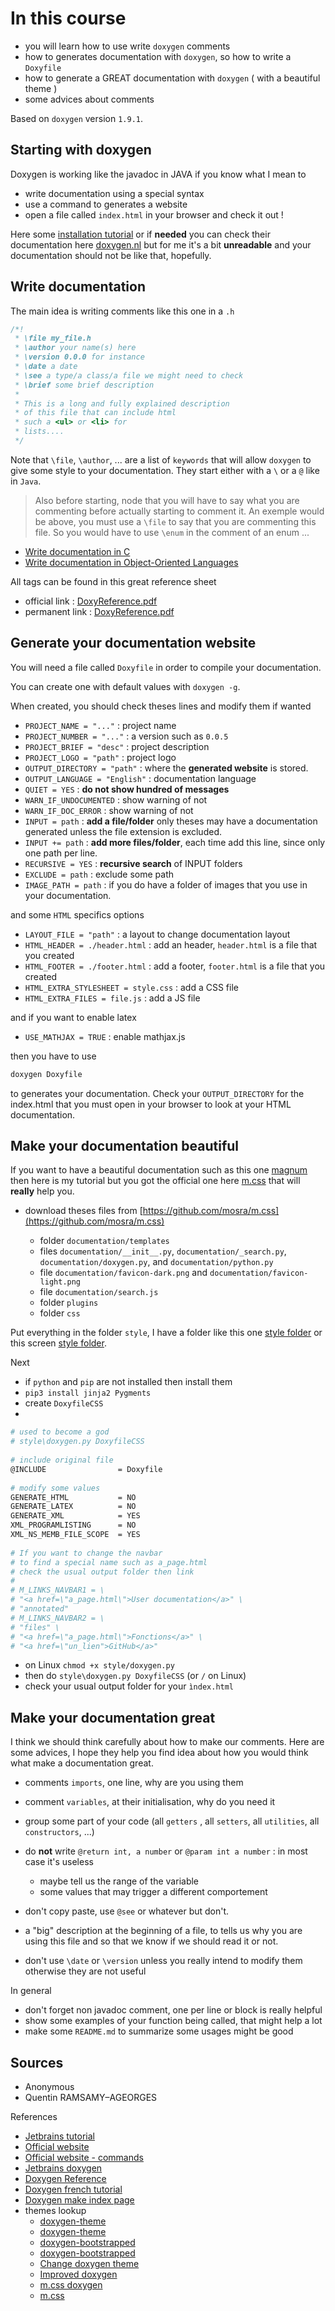 # In this course

* you will learn how to use write ``doxygen`` comments
* how to generates documentation with `doxygen`,
  so how to write a ``Doxyfile``
* how to generate a GREAT documentation with ``doxygen`` (
  with a beautiful theme
  )
* some advices about comments

Based on ``doxygen`` version `1.9.1`.

## Starting with doxygen

Doxygen is working like the javadoc in JAVA if you
know what I mean to

* write documentation using a special syntax
* use a command to generates a website
* open a file called ``index.html`` in your
browser and check it out !
  
Here some [installation tutorial](install.md)
or if **needed** you can check their documentation
here [doxygen.nl](https://www.doxygen.nl/index.html)
but for me it's a bit **unreadable** and your
documentation should not be like that,
hopefully.

## Write documentation

The main idea is writing comments like this one
in a ``.h``

```c
/*!
 * \file my_file.h
 * \author your name(s) here
 * \version 0.0.0 for instance
 * \date a date
 * \see a type/a class/a file we might need to check
 * \brief some brief description
 *
 * This is a long and fully explained description
 * of this file that can include html
 * such a <ul> or <li> for
 * lists.... 
 */
```

Note that ``\file``, `\author`, ... are a list of `keywords`
that will allow ``doxygen`` to give some style to your
documentation. They start either with a ``\``
or a ``@`` like in `Java`.

> Also before starting, node that you will have
to say what you are commenting before actually
starting to comment it. An exemple would be above,
you must use a ``\file`` to say that
you are commenting this file. So you would
have to use ``\enum`` in the comment of an enum
...

* [Write documentation in C](docs/c.md)
* [Write documentation in Object-Oriented Languages](docs/oo.md)

All tags can be found in this great reference sheet

  * official link : [DoxyReference.pdf](https://www.mitk.org/images/1/1c/BugSquashingSeminars$2013-07-17-DoxyReference.pdf)
  * permanent link : [DoxyReference.pdf](download:docs/DoxyReference.pdf)

## Generate your documentation website

You will need a file called
``Doxyfile`` in order to compile your documentation.

You can create one with default values
with ``doxygen -g``.

When created, you should check theses lines
and modify them if wanted

* ``PROJECT_NAME = "..."`` : project name
* ``PROJECT_NUMBER = "..."`` : a version such as `0.0.5`
* ``PROJECT_BRIEF = "desc"`` : project description
* ``PROJECT_LOGO = "path"`` : project logo
* ``OUTPUT_DIRECTORY = "path"`` : where the **generated website**
  is stored.
* ``OUTPUT_LANGUAGE = "English"`` : documentation language
* ``QUIET = YES`` : **do not show hundred of messages**
* ``WARN_IF_UNDOCUMENTED`` : show warning of not
* ``WARN_IF_DOC_ERROR`` : show warning of not
* ``INPUT = path`` : **add a file/folder** only theses may 
  have a documentation generated unless the file
  extension is excluded.
* ``INPUT += path`` : **add more files/folder**,
  each time add this line, since only one path per line.
* ``RECURSIVE = YES`` : **recursive search** of INPUT
  folders
* ``EXCLUDE = path`` : exclude some path
* ``IMAGE_PATH = path`` : if you do have a folder
of images that you use in your documentation.
  
and some ``HTML`` specifics options

* ``LAYOUT_FILE = "path"`` : a layout to change documentation layout
* ``HTML_HEADER = ./header.html`` : add an header, `header.html`
  is a file that you created
* ``HTML_FOOTER = ./footer.html`` : add a footer, `footer.html`
  is a file that you created
* ``HTML_EXTRA_STYLESHEET = style.css`` : add a CSS file
* ``HTML_EXTRA_FILES = file.js`` : add a JS file

and if you want to enable latex

* ``USE_MATHJAX = TRUE`` : enable mathjax.js

then you have to use

```bash
doxygen Doxyfile
```

to generates your documentation. Check your
``OUTPUT_DIRECTORY`` for the index.html that
you must open in your browser to look at
your HTML documentation.

## Make your documentation beautiful

If you want to have a beautiful documentation
such as this one [magnum](https://doc.magnum.graphics/magnum/)
then here is my tutorial
but you got the official one here
[m.css](https://mcss.mosra.cz/documentation/doxygen/)
that will **really** help you.

* download theses files from [https://github.com/mosra/m.css](https://github.com/mosra/m.css)

  * folder ``documentation/templates``
  * files ``documentation/__init__.py``,
    ``documentation/_search.py``,
   ``documentation/doxygen.py``,
    and ``documentation/python.py``
  * file ``documentation/favicon-dark.png`` and 
    ``documentation/favicon-light.png``
  * file ``documentation/search.js``
  * folder ``plugins``
  * folder ``css``
  
Put everything in the folder ``style``, I have
a folder like this one
[style folder](https://github.com/lgs-games/prim/tree/master/version_c/style)
or this screen [style folder](download:mcss_folder.png).

Next

  * if ``python`` and `pip` are not installed then install them
  * ``pip3 install jinja2 Pygments``
  * create ``DoxyfileCSS``
  *

```bash
# used to become a god
# style\doxygen.py DoxyfileCSS
    
# include original file
@INCLUDE                = Doxyfile
    
# modify some values
GENERATE_HTML           = NO
GENERATE_LATEX          = NO
GENERATE_XML            = YES
XML_PROGRAMLISTING      = NO
XML_NS_MEMB_FILE_SCOPE  = YES
    
# If you want to change the navbar
# to find a special name such as a_page.html
# check the usual output folder then link
# 
# M_LINKS_NAVBAR1 = \
# "<a href=\"a_page.html\">User documentation</a>" \
# "annotated"
# M_LINKS_NAVBAR2 = \
# "files" \
# "<a href=\"a_page.html\">Fonctions</a>" \
# "<a href=\"un_lien">GitHub</a>"
```

* on Linux `chmod +x style/doxygen.py`
* then do `style\doxygen.py DoxyfileCSS` (or `/` on Linux)
* check your usual output folder for your ``ìndex.html``

## Make your documentation great

I think we should think carefully about how to make
our comments. Here are some advices, I hope
they help you find idea about how you would think
what make a documentation great.

* comments ``imports``, one line, why are you using them
* comment ``variables``, at their initialisation,
why do you need it
* group some part of your code (all ``getters``
  , all ``setters``, all ``utilities``, all ``constructors``,
  ...)
  
* do **not** write ``@return int, a number``
or ``@param int a number`` : in most case it's useless
  
  * maybe tell us the range of the variable
  * some values that may trigger a different comportement

* don't copy paste, use ``@see`` or whatever but don't.
* a "big" description at the beginning of a file,
to tells us why you are using this file and so that
  we know if we should read it or not.
* don't use ``\date`` or `\version` unless you really
intend to modify them otherwise they are not useful
  
In general

* don't forget non javadoc comment, one per line or block
is really helpful
* show some examples of your function being called,
that might help a lot
* make some ``README.md`` to summarize some usages might be good

## Sources

* Anonymous
* Quentin RAMSAMY–AGEORGES

References

* [Jetbrains tutorial](https://www.jetbrains.com/help/clion/creating-and-viewing-doxygen-documentation.html#assistance)
* [Official website](https://www.doxygen.nl/manual/index.html)
* [Official website - commands](https://www.doxygen.nl/manual/commands.html)
* [Jetbrains doxygen](https://stackoverflow.com/questions/62038742/modify-doxygen-template-in-clion)
* [Doxygen Reference](https://www.mitk.org/images/1/1c/BugSquashingSeminars$2013-07-17-DoxyReference.pdf)
* [Doxygen french tutorial](https://franckh.developpez.com/tutoriels/outils/doxygen/)
* [Doxygen make index page](https://stackoverflow.com/questions/9502426/how-to-make-an-introduction-page-with-doxygen)
* themes lookup
  * [doxygen-theme](https://gitlab.ti.bfh.ch/doxygen-theme/doc)
  * [doxygen-theme](  https://gitlab.ti.bfh.ch/doxygen-theme/doc)
  * [doxygen-bootstrapped](https://github.com/Velron/doxygen-bootstrapped)
  * [doxygen-bootstrapped](https://github.com/cellcortex/doxygen-bootstrapped)
  * [Change doxygen theme](https://stackoverflow.com/questions/9629779/change-the-theme-of-doxygen)
  * [Improved doxygen](https://blog.magnum.graphics/meta/improved-doxygen-documentation-and-search/)
  * [m.css doxygen](https://mcss.mosra.cz/documentation/doxygen/#basic-usage)
  * [m.css](https://github.com/mosra/m.css)